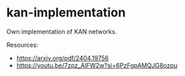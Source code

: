 # kan-implementation

Own implementation of KAN networks.

Resources:
- https://arxiv.org/pdf/2404.19756
- https://youtu.be/7zpz_AlFW2w?si=6PzFgpAMQJG8ozpu
